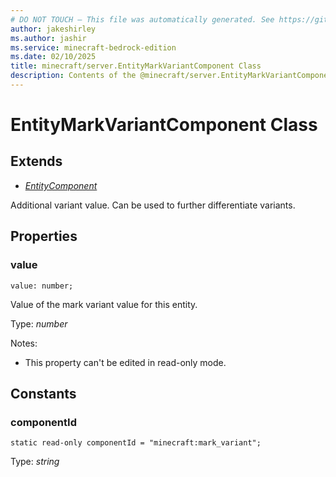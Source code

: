 ```yaml
---
# DO NOT TOUCH — This file was automatically generated. See https://github.com/mojang/minecraftapidocsgenerator to modify descriptions, examples, etc.
author: jakeshirley
ms.author: jashir
ms.service: minecraft-bedrock-edition
ms.date: 02/10/2025
title: minecraft/server.EntityMarkVariantComponent Class
description: Contents of the @minecraft/server.EntityMarkVariantComponent class.
---
```

# EntityMarkVariantComponent Class

## Extends
- [*EntityComponent*](EntityComponent.md)

Additional variant value. Can be used to further differentiate variants.

## Properties

### **value**
`value: number;`

Value of the mark variant value for this entity.

Type: *number*

Notes:
  - This property can't be edited in read-only mode.

## Constants

### **componentId**
`static read-only componentId = "minecraft:mark_variant";`

Type: *string*
